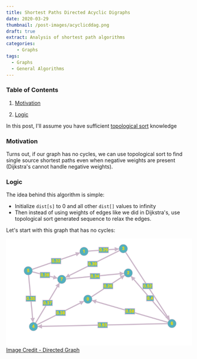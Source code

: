 ```yaml
---
title: Shortest Paths Directed Acyclic Digraphs
date: 2020-03-29
thumbnail: /post-images/acyclicddag.png
draft: true
extract: Analysis of shortest path algorithms
categories: 
    - Graphs
tags:
  - Graphs
  - General Algorithms
---
```


### Table of Contents

1. [Motivation](#motivation)

2. [Logic](#logic)

In this post, I'll assume you have sufficient [topological sort](/topological-sort) knowledge

### Motivation

Turns out, if our graph has no cycles, we can use topological sort to find single source shortest paths even when negative weights are present (Dijkstra's cannot handle negative weights).

### Logic

The idea behind this algorithm is simple:

- Initialize `dist[s]` to 0 and all other `dist[]` values to infinity
- Then instead of using weights of edges like we did in Dijkstra's, use topological sort generated sequence to relax the edges. 

Let's start with this graph that has no cycles:

![Directed-Graph](images/spdag/spdag1.png) [Image Credit - Directed Graph](https://graphonline.ru/en/)


